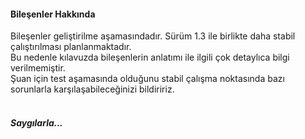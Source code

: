 <H4>Bileşenler Hakkında</H4>

Bileşenler geliştirilme aşamasındadır. Sürüm 1.3 ile birlikte daha stabil çalıştırılması planlanmaktadır.<br>
Bu nedenle kılavuzda bileşenlerin anlatımı ile ilgili çok detaylıca bilgi verilmemiştir. <br>
Şuan için test aşamasında olduğunu stabil çalışma noktasında bazı sorunlarla karşılaşabileceğinizi bildiririz.
<br><br>
<h5>Saygılarla...</h5>
